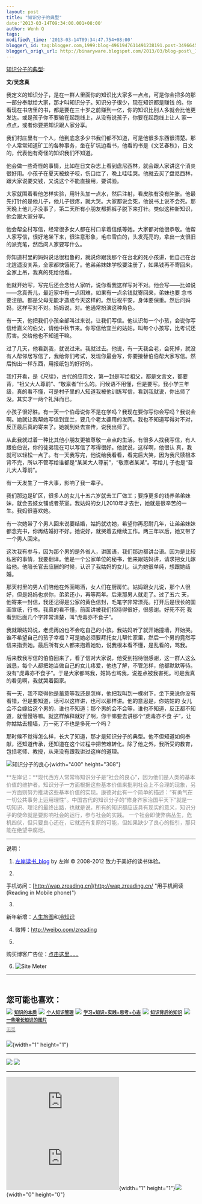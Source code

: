 ```yaml
--- 
layout: post 
title: "知识分子的典型" 
date:'2013-03-14T09:34:00.001+08:00' 
author: Wenh Q
tags:
modified\_time: '2013-03-14T09:34:47.754+08:00' 
blogger\_id: tag:blogger.com,1999:blog-4961947611491238191.post-3496645209831380871
blogger\_orig\_url: http://binaryware.blogspot.com/2013/03/blog-post\_13.html
---
```

[知识分子的典型](http://zreading.cn.feedsportal.com/c/35042/f/647833/s/2986b118/l/0L0Szreading0Bcn0Carchives0C3660A0Bhtml/story01.htm):

**文/吴念真**

我定义的知识分子，是在一群人里面你的知识比大家多一点点，可是你会把多的那一部分奉献给大家，那才叫知识分子。知识分子很少，现在知识都是赚钱
的。你看现在书店里的书，都是要在三十岁之前赚到一亿，你的知识比别人多就会比他更发达。或是孩子你不要输在起跑线上，从没有说孩子，你要在起跑线上让人
家一点点，或者你要把知识跟人家分享。

我们村庄里有一个人，他到底念多少书我们都不知道，可是他很多东西很清楚。那个人常常知道矿工的各种事务，坐在矿坑边看书，他看的书是《文艺春秋》，日文的，代表他有奇怪的知识我们不知道。

他会做一些奇怪的事情，比如在日文杂志上看到盘尼西林，就会跟人家讲这个消炎很好用。小孩子在夏天被蚊子咬，伤口烂了，晚上哇哇哭。他就去买了盘尼西林，跟大家说要交钱，又说这个不能直接用，要试验。

大家就围着看他怎样实验，用针头加一点水，然后注射，看皮肤有没有肿胀。他最先打针的是他儿子，他儿子很疼，就大哭。大家都说会死，他说书上说不会死。那天晚上他儿子没事了，第二天所有小朋友都把裤子脱下来打针。类似这种新知识，他会跟大家分享。

他会帮全村写信，经常很多女人都在村口拿着信纸等她。大家都对他很恭敬。他帮人家写信，很好地坐下来，很注意形象，毛巾雪白的，头发亮亮的，拿出一支很旧的派克笔，然后问人家要写什么。

你知道村里的妈妈说话很粗鲁的，就说你跟我那个在台北的死小孩讲，他自己在台北逍遥没关系，全家都快饿死了。他弟弟妹妹学校要注册了，如果钱再不寄回来，全家上吊，我真的死给他看。

他就开始写，写完后还会念给人家听，说你看我这样写对不对。他会写——比如说——念真吾儿，最近家中有一点困难，如果有一点余钱就寄回来，弟妹也要
念书要注册。都是父母无能才造成今天这样的。然后祝平安，身体要保重。然后问妈妈，这样写对不对。妈妈说，对。他通常扮演这种角色。

有一天，他把我们小孩全部叫过来说，让我们写信。他认识每一个小孩，会说你写信给嘉义的伯父，请他中秋节来。你写信给宜兰的姑姑。叫每个小孩写，比考试还厉害。交给他也不知道干嘛。

过了几天，他看到我，就说过来。我就过去。他说，有一天我会老，会死掉，就没有人帮邻居写信了，我给你们考试，发现你最会写，你要接替伯伯帮大家写信。然后掏出一样东西，用报纸包的好好的。

我打开看，是《尺牍》，古代的应用文，第一封是写给祖父，都是文言文，都要背，“祖父大人尊前”、“敬禀者”什么的。问候语不用懂，但是要写。我小学三年级，真的看不懂，可是村子里的人知道我被他训练写信，看到我就说，你出师了没。其实才一两个礼拜而已。

小孩子很好胜。有一天一个伯母说你不是在学吗？我现在要你写你会写吗？我说会啊。她就让我帮她写信到宜兰，要几个老太婆用的发网。我也不知道写得对不对，反正最后真的寄来了。她就到处去宣传，说我出师了。

从此我就过着一种比其他小朋友更被尊敬一点点的生活。有很多人找我写信，有人跟伯伯说，你的徒弟现在可以写信了写得很好。他就说，这样啊，他很认
真，我就可以轻松一点了。有一天我写完，他说给我看看，看完后大笑，因为我尺牍根本背不完，所以不管写给谁都是“某某大人尊前”，“敬禀者某某”。写给儿
子也是“吾儿大人尊前”。

有一天发生了一件大事，影响了我一辈子。

我们那边是矿区，很多人的女儿十五六岁就去工厂做工；要挣更多的钱养弟弟妹妹，就会去妓女铺或者茶室。我姑妈的女儿2010年才去世，她就是很辛苦的一生。我妈很喜欢她。

有一次她带了个男人回来说要结婚，姑妈就劝她，希望你再忍耐几年，让弟弟妹妹都念完书，你再结婚好不好。她说好，就哭着去继续工作。两三年以后，她又带了一个男人回来。

这次我有参与，因为那个男的是外省人，讲国语，我们那边都讲台语。因为是比较私密的事情，我要翻译。他是一个公家单位的秘书，他来跟姑妈讲，请求把女儿嫁给他。他陪长官去应酬的时候，认识了我姑妈的女儿。认为她很单纯，想跟她结婚。

那天村里的男人们陪他在外面喝酒，女人们在厨房忙。姑妈跟女儿说，那个人很好，但是妈妈也求你，弟弟还小，再等两年。后来那男人就走了。过了五六
天，他寄来一封信，我还记得是公家的黄色信封，毛笔字非常漂亮。打开后是很长的国画宣纸，行书。我真的看不懂，前面讲被我们招待得很好，很感谢。好死不死
我看到后面几个字非常清楚，叫“虎毒亦不食子”。

我就跟姑妈说，老虎再凶也不会吃自己的小孩。我姑妈听了就开始撞墙，开始哭。谁不希望自己的孩子幸福？可是她必须要拜托女儿帮忙家里，然后一个男的竟然写信来指责她。最后所有女人都来抱着她劝，说我根本看不懂，是乱看的，骂我。

后来教我写信的伯伯回来了，看了信对大家说，他受到招待很感谢，这一群人这么诚恳，每个人都把她当做自己的女儿疼爱，他也了解，不管怎样，他都默默等待。没有“虎毒亦不食子”。于是大家都骂我，姑妈也骂我，说差点被我害死。可是我真的看见啊，我就哭着回家。

有一天，我不晓得他是蓄意等我还是怎样，他把我叫到一棵树下，坐下来说你没有看错，但是要知道，话可以这样讲，也可以那样讲。他的意思是，你姑姑的
女儿会不会嫁给这个男的，谁也不知道；那个男的会不会等，谁也不知道，反正都不知道，就慢慢等嘛。就这样解释就好了啊，你干嘛要去讲那个“虎毒亦不食
子”，让你姑姑去撞墙，万一死了不也是多死一个吗？

那时候不觉得怎么样，长大了知道，那才是知识分子的典型。他不但知道如何奉献，还知道传承，还知道在这个过程中把苦难转化。除了他之外，我所受的教育，包括老师、教授，从来没有跟我讲过这样的道理。

![知识分子的良心](http://pic.yupoo.com/zreading/CHXAbxBj/HiBa9.jpg){width="400"
height="308"}

<span
style="color: #888888;">**左岸记：**现代西方人常常称知识分子是“社会的良心”，因为他们是人类的基本价值的维护者。知识分子一方面根据这些基本价值来批判社会上不合理的现象，另一方面则努力推动这些基本价值的实现。康德对此有一个简单的描述：“有勇气在一切公共事务上运用理性”。中国古代的知识分子的“修身齐家治国平天下”就是一切知识、理论的最终出路，也就是说，所有的知识都应该具有现实的意义，知识分子的使命就是要影响社会的运行，参与社会的实践。
一个社会即使弊病丛生，危机四伏，但只要良心还在，它就还有复原的可能，但如果缺少了良心的指引，那只能在绝望中腐烂。</span>


------------------------------------------------------------------------

说明：

1. [<span
style="color: blue;">左岸读书\_blog</span>](http://zreading.cn/) by 左岸
© 2008-2012 致力于美好的读书体验。

2.
手机访问：[http://wap.zreading.cn](http://wap.zreading.cn/ "用手机阅读(Reading in Mobile phone)")

3.
新年新增：[人生旅图](http://www.zreading.net/ "人生旅图")和[冷知识](http://www.zreading.net/lenzhishi "冷知识")

4. 微博：<http://weibo.com/zreading>

5.
购买博客广告位：[点击这里……](http://www.zreading.cn/about#ad "看了会心动!")

6. ![Site Meter](http://s12.sitemeter.com/meter.asp?site=s12zxfclz)

  -------------------------------------------------------------------------------------------------------------------------------------------------------------------------------------------------------------------------------------------------------------------------------------------------------------------------------------
  **<span style="display: block!important; padding: 20px 0 5px!important;">您可能也喜欢：</span>**
  ![](http://static.wumii.cn/images/widget/widget_solidPoint.gif) [<span style="color: #333333; font-size: 12px!important; line-height: 1.65em;">知识的本质</span>](http://app.wumii.com/ext/redirect?url=http%3A%2F%2Fwww.zreading.cn%2Farchives%2F2887.html&from=http%3A%2F%2Fwww.zreading.cn%2Farchives%2F3660.html)
  ![](http://static.wumii.cn/images/widget/widget_solidPoint.gif) [<span style="color: #333333; font-size: 12px!important; line-height: 1.65em;">个人知识管理</span>](http://app.wumii.com/ext/redirect?url=http%3A%2F%2Fwww.zreading.cn%2Farchives%2F1861.html&from=http%3A%2F%2Fwww.zreading.cn%2Farchives%2F3660.html)
  ![](http://static.wumii.cn/images/widget/widget_solidPoint.gif) [<span style="color: #333333; font-size: 12px!important; line-height: 1.65em;">学习=知识+实践+思考+心态</span>](http://app.wumii.com/ext/redirect?url=http%3A%2F%2Fwww.zreading.cn%2Farchives%2F1571.html&from=http%3A%2F%2Fwww.zreading.cn%2Farchives%2F3660.html)
  ![](http://static.wumii.cn/images/widget/widget_solidPoint.gif) [<span style="color: #333333; font-size: 12px!important; line-height: 1.65em;">知识背后的知识</span>](http://app.wumii.com/ext/redirect?url=http%3A%2F%2Fwww.zreading.cn%2Farchives%2F2036.html&from=http%3A%2F%2Fwww.zreading.cn%2Farchives%2F3660.html)
  ![](http://static.wumii.cn/images/widget/widget_solidPoint.gif) [<span style="color: #333333; font-size: 12px!important; line-height: 1.65em;">一些增长知识的图片</span>](http://app.wumii.com/ext/redirect?url=http%3A%2F%2Fwww.zreading.cn%2Farchives%2F1894.html&from=http%3A%2F%2Fwww.zreading.cn%2Farchives%2F3660.html)
  [<span style="color: #bbbbbb; display: block!important; font-family: arial!important; font-size: 12px!important; padding: 5px 0!important;">无觅</span>](http://www.wumii.com/widget/relatedItems "无觅相关文章插件")
  -------------------------------------------------------------------------------------------------------------------------------------------------------------------------------------------------------------------------------------------------------------------------------------------------------------------------------------

![](http://zreading.cn.feedsportal.com/c/35042/f/647833/s/2986b118/mf.gif){width="1"
height="1"}

<div>

  --------------------------------------------------------------------------------------------------------------------------------------------------------------------------------------------------------------------------------------------------- --------------------------------------------------------------------------------------------------------------------------------------------------------------------------------------------------------------------------------------
  [![](http://res3.feedsportal.com/images/emailthis2.gif)](http://share.feedsportal.com/viral/sendEmail.cfm?lang=en&title=%E7%9F%A5%E8%AF%86%E5%88%86%E5%AD%90%E7%9A%84%E5%85%B8%E5%9E%8B&link=http%3A%2F%2Fwww.zreading.cn%2Farchives%2F3660.html)   [![](http://res3.feedsportal.com/images/bookmark.gif)](http://res.feedsportal.com/viral/bookmark.cfm?title=%E7%9F%A5%E8%AF%86%E5%88%86%E5%AD%90%E7%9A%84%E5%85%B8%E5%9E%8B&link=http%3A%2F%2Fwww.zreading.cn%2Farchives%2F3660.html)
  --------------------------------------------------------------------------------------------------------------------------------------------------------------------------------------------------------------------------------------------------- --------------------------------------------------------------------------------------------------------------------------------------------------------------------------------------------------------------------------------------

</div>





[![](http://da.feedsportal.com/r/159490419716/u/0/f/647833/c/35042/s/2986b118/a2.img)](http://da.feedsportal.com/r/159490419716/u/0/f/647833/c/35042/s/2986b118/a2.htm)![](http://pi.feedsportal.com/r/159490419716/u/0/f/647833/c/35042/s/2986b118/a2t.img){width="1"
height="1"}![](http://www1.feedsky.com/t1/722300683/clzzxf/feedsky/s.gif?r=http://zreading.cn.feedsportal.com/c/35042/f/647833/s/2986b118/l/0L0Szreading0Bcn0Carchives0C3660A0Bhtml/story01.htm){width="0"
height="0"}
